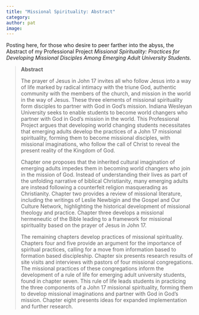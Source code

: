 ```yaml
---
title: "Missional Spirituality: Abstract"
category:
author: pat
image: 
---
```

Posting here, for those who desire to peer farther into the abyss, the Abstract of my Professional Project&nbsp;<em>Missional Spirituality: Practices for Developing Missional Disciples Among Emerging Adult University Students.</em>
<blockquote><strong>Abstract</strong>

The prayer of Jesus in John 17 invites all who follow Jesus into a way of life marked by radical intimacy with the triune God, authentic community with the members of the church, and mission in the world in the way of Jesus. These three elements of missional spirituality form disciples to partner with God in God’s mission. Indiana Wesleyan University seeks to enable students to become world changers who partner with God in God’s mission in the world. This Professional Project argues that developing world changing students necessitates that emerging adults develop the practices of a John 17 missional spirituality, forming them to become missional disciples, with missional imaginations, who follow the call of Christ to reveal the present reality of the Kingdom of God.

Chapter one proposes that the inherited cultural imagination of emerging adults impedes them in becoming world changers who join in the mission of God. Instead of understanding their lives as part of the unfolding narrative of biblical Christianity, many emerging adults are instead following a counterfeit religion masquerading as Christianity. Chapter two provides a review of missional literature, including the writings of Leslie Newbigin and the Gospel and Our Culture Network, highlighting the historical development of missional theology and practice. Chapter three develops a missional hermeneutic of the Bible leading to a framework for missional spirituality based on the prayer of Jesus in John 17.

The remaining chapters develop practices of missional spirituality. Chapters four and five provide an argument for the importance of spiritual practices, calling for a move from information based to formation based discipleship. Chapter six presents research results of site visits and interviews with pastors of four missional congregations. The missional practices of these congregations inform the development of a rule of life for emerging adult university students, found in chapter seven. This rule of life leads students in practicing the three components of a John 17 missional spirituality, forming them to develop missional imaginations and partner with God in God’s mission. Chapter eight presents ideas for expanded implementation and further research.&nbsp;</blockquote>
